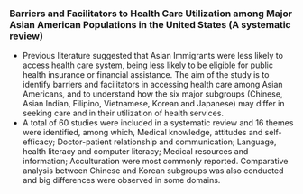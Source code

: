 ### Barriers and Facilitators to Health Care Utilization among Major Asian American Populations in the United States (A systematic review)
* Previous literature suggested that Asian Immigrants were less likely to access health care system, being less likely to be eligible for public health insurance or financial assistance. The aim of the study is to identify barriers and facilitators in accessing health care among Asian Americans, and to understand how the six major subgroups (Chinese, Asian Indian, Filipino, Vietnamese, Korean and Japanese) may differ in seeking care and in their utilization of health services. 
* A total of 60 studies were included in a systematic review and 16 themes were identified, among which, Medical knowledge, attitudes and self-efficacy; Doctor-patient relationship and communication; Language, health literacy and computer literacy; Medical resources and information; Acculturation were most commonly reported. Comparative analysis between Chinese and Korean subgroups was also conducted and big differences were observed in some domains.
